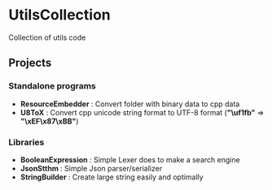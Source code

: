 # UtilsCollection
Collection of utils code

## Projects
### Standalone programs
  - **ResourceEmbedder** : Convert folder with binary data to cpp data
  - **U8ToX** : Convert cpp unicode string format to UTF-8 format (**"\uf1fb"** => **"\xEF\x87\xBB"**)

### Libraries
  - **BooleanExpression** : Simple Lexer does to make a search engine
  - **JsonStthm** : Simple Json parser/serializer
  - **StringBuilder** : Create large string easily and optimally
